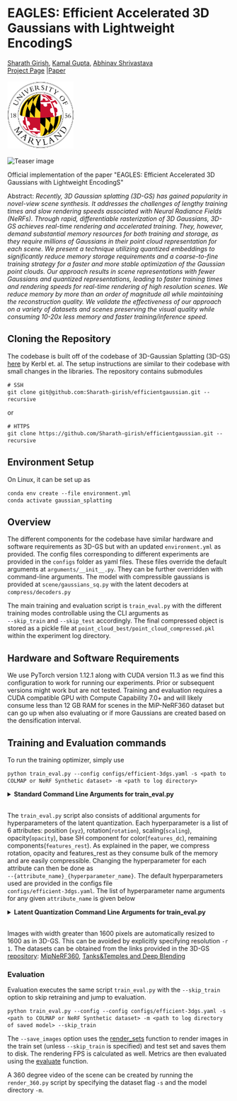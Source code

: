 # EAGLES: Efficient Accelerated 3D Gaussians with Lightweight EncodingS
[Sharath Girish](https://sharath-girish.github.io/), [Kamal Gupta](https://kampta.github.io/), [Abhinav Shrivastava](https://www.cs.umd.edu/~abhinav/) <br>
[Project Page](https://efficientgaussian.github.io/) |[Paper](https://arxiv.org/pdf/2312.04564.pdf) <br><br>
<img src="assets/umd.png" width="150"><br><br>
![Teaser image](assets/teaser.png)

Official implementation of the paper "EAGLES: Efficient Accelerated 3D Gaussians with Lightweight EncodingS"

Abstract: *Recently, 3D Gaussian splatting (3D-GS) has gained popularity in novel-view scene synthesis. It addresses the challenges of lengthy training times and slow rendering speeds associated with Neural Radiance Fields (NeRFs). Through rapid, differentiable rasterization of 3D Gaussians, 3D-GS achieves real-time rendering and accelerated training. They, however, demand substantial memory resources for both training and storage, as they require millions of Gaussians in their point cloud representation for each scene. We present a technique utilizing quantized embeddings to significantly reduce memory storage requirements and a coarse-to-fine training strategy for a faster and more stable optimization of the Gaussian point clouds. Our approach results in scene representations with fewer Gaussians and quantized representations, leading to faster training times and rendering speeds for real-time rendering of high resolution scenes. We reduce memory by more than an order of magnitude all while maintaining the reconstruction quality. We validate the effectiveness of our approach on a variety of datasets and scenes preserving the visual quality while consuming 10-20x less memory and faster training/inference speed.*

## Cloning the Repository
The codebase is built off of the codebase of 3D-Gaussian Splatting (3D-GS) [here](https://github.com/graphdeco-inria/gaussian-splatting) by Kerbl et. al. The setup instructions are similar to their codebase with small changes in the libraries.
The repository contains submodules 
```shell
# SSH
git clone git@github.com:Sharath-girish/efficientgaussian.git --recursive
```
or
```shell
# HTTPS
git clone https://github.com/Sharath-girish/efficientgaussian.git --recursive
```

## Environment Setup

On Linux, it can be set up as
```shell
conda env create --file environment.yml
conda activate gaussian_splatting
```

## Overview

The different components for the codebase have similar hardware and software requirements as 3D-GS but with an updated ```environment.yml``` as provided. The config files corresponding to different experiments are provided in the ```configs``` folder as yaml files. These files override the default arguments at ```arguments/__init__.py```. They can be further overridden with command-line arguments. The model with compressible gaussians is provided at ```scene/gaussians_sq.py``` with the latent decoders at ```compress/decoders.py```

The main training and evaluation script is ```train_eval.py``` with the different training modes controllable using the CLI arguments as <br>
```--skip_train``` and ```--skip_test``` accordingly.
The final compressed object is stored as a pickle file at ```point_cloud_best/point_cloud_compressed.pkl``` within the experiment log directory.

## Hardware and Software Requirements

We use PyTorch version 1.12.1 along with CUDA version 11.3 as we find this configuration to work for running our experiments. Prior or subsequent versions might work but are not tested.
Training and evaluation requires a CUDA compatible GPU with Compute Capability 7.0+ and will likely consume less than 12 GB RAM for scenes in the MiP-NeRF360 dataset but can go up when also evaluating or if more Gaussians are created based on the densification interval.

## Training and Evaluation commands
To run the training optimizer, simply use

```shell
python train_eval.py --config configs/efficient-3dgs.yaml -s <path to COLMAP or NeRF Synthetic dataset> -m <path to log directory>
```

<details>
<summary><span style="font-weight: bold;">Standard Command Line Arguments for train_eval.py</span></summary>

  #### --config
  Path to the config file which loads the default arguments of the experiment setup
  
  #### --source_path / -s
  Path to the source directory containing a COLMAP or Synthetic NeRF data set.
  #### --model_path / -m 
  Path where the trained model should be stored (```output/<random>``` by default).
  #### --images / -i
  Alternative subdirectory for COLMAP images (```images``` by default).
  #### --resolution / -r
  Specifies resolution of the loaded images before training. If provided ```1, 2, 4``` or ```8```, uses original, 1/2, 1/4 or 1/8 resolution, respectively. For all other values, rescales the width to the given number while maintaining image aspect. **If not set and input image width exceeds 1.6K pixels, inputs are automatically rescaled to this target.**
  #### --data_device
  Specifies where to put the source image data, ```cuda``` by default, recommended to use ```cpu``` if training on large/high-resolution dataset, will reduce VRAM consumption, but slightly slow down training. Thanks to [HrsPythonix](https://github.com/HrsPythonix).
  #### --white_background / -w
  Add this flag to use white background instead of black (default), e.g., for evaluation of NeRF Synthetic dataset.
  #### --sh_degree
  Order of spherical harmonics to be used (no larger than 3). ```3``` by default.
  #### --convert_SHs_python
  Flag to make pipeline compute forward and backward of SHs with PyTorch instead of ours.
  #### --convert_cov3D_python
  Flag to make pipeline compute forward and backward of the 3D covariance with PyTorch instead of ours.
  #### --retrain
  Rerun training even if the completed checkpoint object is present in the experiment logs
  #### --retest
  Rerun testing even if previously evaluated
  #### --skip_train
  Skip training phase
  #### --skip_test
  Skip testing phase
  #### --save_images
  Save images during evaluation stage of the train or test camera set
  #### --delete_pc
  Do not store the trained point cloud at the end (if only obtaining metrics for the run)
  #### --iterations
  Number of total iterations to train for, ```30_000``` by default.
  #### --quiet 
  Flag to omit any text written to standard out pipe. 
  #### --feature_lr
  Spherical harmonics features learning rate, ```0.0025``` by default.
  #### --opacity_lr
  Opacity learning rate, ```0.05``` by default.
  #### --scaling_lr
  Scaling learning rate, ```0.005``` by default.
  #### --rotation_lr
  Rotation learning rate, ```0.001``` by default.
  #### --position_lr_max_steps
  Number of steps (from 0) where position learning rate goes from ```initial``` to ```final```. ```30_000``` by default.
  #### --position_lr_init
  Initial 3D position learning rate, ```0.00016``` by default.
  #### --position_lr_final
  Final 3D position learning rate, ```0.0000016``` by default.
  #### --position_lr_delay_mult
  Position learning rate multiplier (cf. Plenoxels), ```0.01``` by default. 
  #### --densify_from_iter
  Iteration where densification starts, ```500``` by default. 
  #### --densify_until_iter
  Iteration where densification stops, ```15_000``` by default.
  #### --densify_grad_threshold
  Limit that decides if points should be densified based on 2D position gradient, ```0.0002``` by default.
  #### --densification_interval
  How frequently to densify, ```100``` (every 100 iterations) by default.
  #### --opacity_reset_interval
  How frequently to reset opacity, ```3_000``` by default. 
  #### --lambda_dssim
  Influence of SSIM on total loss from 0 to 1, ```0.2``` by default. 
  #### --percent_dense
  Percentage of scene extent (0--1) a point must exceed to be forcibly densified, ```0.01``` by default.

</details>
<br>

The ```train_eval.py``` script also consists of additional arguments for hyperparameters of the latent quantization.
Each hyperparameter is a list of 6 attributes: position (```xyz```), rotation(```rotation```), scaling(```scaling```), opacity(```opacity```), base SH component for color(```features_dc```), remaining components(```features_rest```).
As explained in the paper, we compress rotation, opacity and features_rest as they consume bulk of the memory and are easily compressible. Changing the hyperparameter for each attribute can then be done as <br>
```--{attribute_name}_{hyperparameter_name}```. The default hyperparameters used are provided in the configs file
<br>
```configs/efficient-3dgs.yaml```. The list of hyperparameter name arguments for any given ```attribute_name``` is given below

<details>
<summary><span style="font-weight: bold;">Latent Quantization Command Line Arguments for train_eval.py</span></summary>

  #### --{attribute_name}_quant_type
  Quantization type for the attribute. Set to ```none``` to disable or ```sq``` to quantize
  #### --{attribute_name}_latent_dim
  Dimension of the latents
  #### --{attribute_name}_ldec_std
  Standard deviation for initialization of latent decoder parameters
  #### --{attribute_name}_lr_scaling
  LR scaling coefficient of the latents compared to the default uncompressed attribute learning rate.
  #### --{attribute_name}_ldecs_lr
  LR of the latent decoder parameters
  #### --{attribute_name}_latent_scale_norm
  Scaling the learning rate of the latents based on the decoder norm. Set to ```none``` for no scaling and ```div``` to divide learning rate by the decoder norm (typically faster, stable training)
  #### --{attribute_name}_ldecode_matrix
  Type of decode matrix. Set to ```learnable``` for fully learning decoder matrix parameters and ```dft``` to use DFT basis with learnable scaling coefficients.
 
</details>
<br>

Images with width greater than 1600 pixels are automatically resized to 1600 as in 3D-GS. This can be avoided by explicitly specifying resolution ```-r 1```.
The datasets can be obtained from the links provided in the 3D-GS [repository](https://github.com/graphdeco-inria/gaussian-splatting): [MipNeRF360](https://jonbarron.info/mipnerf360/), [Tanks&Temples and Deep Blending](https://repo-sam.inria.fr/fungraph/3d-gaussian-splatting/datasets/input/tandt_db.zip)

### Evaluation
Evaluation executes the same script ```train_eval.py``` with the ```--skip_train``` option to skip retraining and jump to evaluation.
```shell
python train_eval.py --config --config configs/efficient-3dgs.yaml -s <path to COLMAP or NeRF Synthetic dataset> -m <path to log directory of saved model> --skip_train
```
The ```--save_images``` option uses the [render_sets](https://github.com/Sharath-girish/sparse_splat/blob/caacb18f73604f1b571011907a512c3168052832/train_eval.py#L423) function to render images in the train set (unless ```--skip_train``` is specified) and test set and saves them to disk. The rendering FPS is calculated as well. 
Metrics are then evaluated using the [evaluate](https://github.com/Sharath-girish/sparse_splat/blob/caacb18f73604f1b571011907a512c3168052832/train_eval.py#L496) function.

A 360 degree video of the scene can be created by running the ```render_360.py``` script by specifying the dataset flag ```-s``` and the model directory ```-m```.

